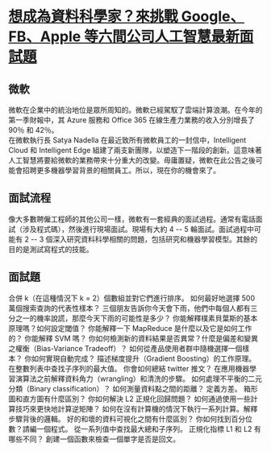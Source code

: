 # [想成為資料科學家？來挑戰 Google、FB、Apple 等六間公司人工智慧最新面試題](https://www.inside.com.tw/2018/04/24/data-scientist-interview)

## 微軟
微軟在企業中的統治地位是眾所周知的。微軟已經駕馭了雲端計算浪潮。在今年的第一季財報中，其 Azure 服務和 Office 365  在線生產力業務的收入分別增長了 90％ 和 42％。  
在微軟執行長 Satya Nadella 在最近致所有微軟員工的一封信中，Intelligent Cloud 和 Intelligent Edge 組建了兩支新團隊，以塑造下一階段的創新。這意味著人工智慧將要給微軟的業務帶來十分重大的改變。毋庸置疑，微軟在此公告之後可能會招聘更多機器學習背景的相關員工。所以，現在你的機會來了。

## 面試流程
像大多數聘僱工程師的其他公司一樣，微軟有一套經典的面試過程。通常有電話面試（涉及程式碼），然後進行現場面試。現場有大約 4 -- 5 輪面試。面試過程中可能有 2 -- 3 個深入研究資料科學相關的問題，包括研究和機器學習模型。其餘的目的是測試寫程式的技能。

## 面試題
合併 k（在這種情況下 k = 2）個數組並對它們進行排序。
如何最好地選擇 500 萬個搜索查詢的代表性樣本？
三個朋友告訴你今天會下雨，他們中每個人都有三分之一的機率說謊，那麼今天下雨的可能性是多少？
你能解釋樸素貝葉斯的基本原理嗎？如何設定閾值？
你能解釋一下 MapReduce 是什麼以及它是如何工作的？
你能解釋 SVM 嗎？
你如何檢測新的資料結果是否異常？什麼是偏差和變異之權衡（Bias-Variance Tradeoff）？
如何從產品使用者群中隨機選擇一個樣本？
你如何實現自動完成？
描述梯度提升（Gradient Boosting）的工作原理。
在整數列表中查找子序列的最大值。
你會如何總結 twitter 推文？
在應用機器學習演算法之前解釋資料角力（wrangling）和清洗的步驟。
如何處理不平衡的二元 分類（Binary classification）？
如何測量資料點之間的距離？
定義方差。
箱形圖和直方圖有什麼區別？
你如何解決 L2 正規化回歸問題？
如何通過使用一些計算技巧來更快地計算逆矩陣？
如何在沒有計算機的情況下執行一系列計算。解釋步驟背後的邏輯。
好的和壞的資料可視化之間有什麼區別？
你如何找到百分位數？請編一個程式。
從一系列值中查找最大總和子序列。
正規化指標 L1 和 L2 有哪些不同？
創建一個函數來檢查一個單字是否是回文。
